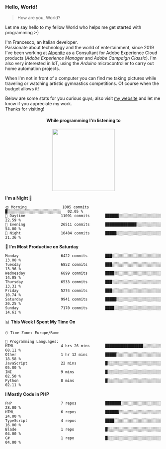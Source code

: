 ### Hello, World!

> How are you, World?

Let me say hello to my fellow World who helps me get started with programming :-)

I'm Francesco, an Italian developer.  
Passionate about technology and the world of entertainment, since 2019 I've been working at [Alpenite](https://www.alpenite.com) as a Consultant for Adobe Experience Cloud products (*Adobe Experience Manager* and *Adobe Campaign Classic*). I'm also very interested in IoT, using the *Arduino* microcontroller to carry out home automation projects.

When I'm not in front of a computer you can find me taking pictures while traveling or watching artistic gymnastics competitions. Of course when the budget allows it!

Below are some stats for you curious guys; also visit [my website](https://www.francescorega.eu) and let me know if you appreciate my work.  
Thanks for visiting!

<div align="center">
  <h4>While programming I'm listening to</h4>
  <a href="https://apps.francescorega.eu/now-playing/11147232609" target="_blank"><img src="https://apps.francescorega.eu/now-playing/11147232609" width="200"></a>
</div>

<!--START_SECTION:waka-->
**I'm a Night 🦉** 

```text
🌞 Morning                1005 commits        █░░░░░░░░░░░░░░░░░░░░░░░░   02.05 % 
🌆 Daytime                11091 commits       ██████░░░░░░░░░░░░░░░░░░░   22.59 % 
🌃 Evening                26511 commits       ██████████████░░░░░░░░░░░   54.00 % 
🌙 Night                  10484 commits       █████░░░░░░░░░░░░░░░░░░░░   21.36 % 
```
📅 **I'm Most Productive on Saturday** 

```text
Monday                   6422 commits        ███░░░░░░░░░░░░░░░░░░░░░░   13.08 % 
Tuesday                  6852 commits        ███░░░░░░░░░░░░░░░░░░░░░░   13.96 % 
Wednesday                6899 commits        ████░░░░░░░░░░░░░░░░░░░░░   14.05 % 
Thursday                 6533 commits        ███░░░░░░░░░░░░░░░░░░░░░░   13.31 % 
Friday                   5274 commits        ███░░░░░░░░░░░░░░░░░░░░░░   10.74 % 
Saturday                 9941 commits        █████░░░░░░░░░░░░░░░░░░░░   20.25 % 
Sunday                   7170 commits        ████░░░░░░░░░░░░░░░░░░░░░   14.61 % 
```


📊 **This Week I Spent My Time On** 

```text
🕑︎ Time Zone: Europe/Rome

💬 Programming Languages: 
HTML                     4 hrs 26 mins       █████████████████░░░░░░░░   68.11 % 
Other                    1 hr 12 mins        █████░░░░░░░░░░░░░░░░░░░░   18.58 % 
JavaScript               22 mins             █░░░░░░░░░░░░░░░░░░░░░░░░   05.80 % 
INI                      9 mins              █░░░░░░░░░░░░░░░░░░░░░░░░   02.50 % 
Python                   8 mins              █░░░░░░░░░░░░░░░░░░░░░░░░   02.11 % 
```

**I Mostly Code in PHP** 

```text
PHP                      7 repos             ███████░░░░░░░░░░░░░░░░░░   28.00 % 
HTML                     6 repos             ██████░░░░░░░░░░░░░░░░░░░   24.00 % 
TypeScript               4 repos             ████░░░░░░░░░░░░░░░░░░░░░   16.00 % 
Blade                    1 repo              █░░░░░░░░░░░░░░░░░░░░░░░░   04.00 % 
C#                       1 repo              █░░░░░░░░░░░░░░░░░░░░░░░░   04.00 % 
```




<!--END_SECTION:waka-->
